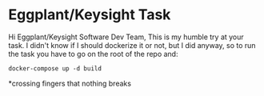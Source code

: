 # Eggplant/Keysight Task

Hi Eggplant/Keysight Software Dev Team,
This is my humble try at your task. I didn't know if I should dockerize it or not, but I did anyway, 
so to run the task you have to go on the root of the repo and:
```
docker-compose up -d build
```

*crossing fingers that nothing breaks